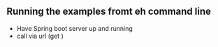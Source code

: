 ## Running the examples fromt eh command line

* Have Spring boot server up and running
* call via url (get )